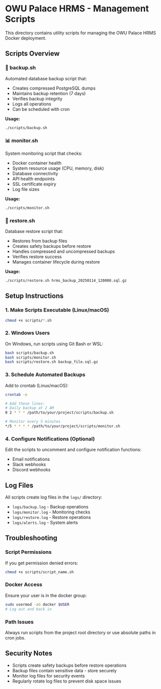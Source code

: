 # OWU Palace HRMS - Management Scripts

This directory contains utility scripts for managing the OWU Palace HRMS Docker deployment.

## Scripts Overview

### 🔄 backup.sh
Automated database backup script that:
- Creates compressed PostgreSQL dumps
- Maintains backup retention (7 days)
- Verifies backup integrity
- Logs all operations
- Can be scheduled with cron

**Usage:**
```bash
./scripts/backup.sh
```

### 📊 monitor.sh
System monitoring script that checks:
- Docker container health
- System resource usage (CPU, memory, disk)
- Database connectivity
- API health endpoints
- SSL certificate expiry
- Log file sizes

**Usage:**
```bash
./scripts/monitor.sh
```

### 🔄 restore.sh
Database restore script that:
- Restores from backup files
- Creates safety backups before restore
- Handles compressed and uncompressed backups
- Verifies restore success
- Manages container lifecycle during restore

**Usage:**
```bash
./scripts/restore.sh hrms_backup_20250114_120000.sql.gz
```

## Setup Instructions

### 1. Make Scripts Executable (Linux/macOS)
```bash
chmod +x scripts/*.sh
```

### 2. Windows Users
On Windows, run scripts using Git Bash or WSL:
```bash
bash scripts/backup.sh
bash scripts/monitor.sh
bash scripts/restore.sh backup_file.sql.gz
```

### 3. Schedule Automated Backups
Add to crontab (Linux/macOS):
```bash
crontab -e

# Add these lines:
# Daily backup at 2 AM
0 2 * * * /path/to/your/project/scripts/backup.sh

# Monitor every 5 minutes
*/5 * * * * /path/to/your/project/scripts/monitor.sh
```

### 4. Configure Notifications (Optional)
Edit the scripts to uncomment and configure notification functions:
- Email notifications
- Slack webhooks
- Discord webhooks

## Log Files

All scripts create log files in the `logs/` directory:
- `logs/backup.log` - Backup operations
- `logs/monitor.log` - Monitoring checks
- `logs/restore.log` - Restore operations
- `logs/alerts.log` - System alerts

## Troubleshooting

### Script Permissions
If you get permission denied errors:
```bash
chmod +x scripts/script_name.sh
```

### Docker Access
Ensure your user is in the docker group:
```bash
sudo usermod -aG docker $USER
# Log out and back in
```

### Path Issues
Always run scripts from the project root directory or use absolute paths in cron jobs.

## Security Notes

- Scripts create safety backups before restore operations
- Backup files contain sensitive data - store securely
- Monitor log files for security events
- Regularly rotate log files to prevent disk space issues
